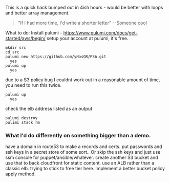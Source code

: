 This is a quick hack bumped out in 4ish hours - would be better with loops and better array management.
>   "If I had more time, I'd write a shorter letter"
>     --Someone cool

What to do:
  Install pulumi - https://www.pulumi.com/docs/get-started/aws/begin/
  setup your account at pulumi, it's free.
  ```
  mkdir src
  cd src
  pulumi new https://github.com/yNosGR/PSA.git
    yes
  pulumi up
    yes
  ```
  due to a S3 policy bug I couldnt work out in a reasonable amount of time, you need to run this twice.
  ```
  pulumi up
    yes
  ```
  check the elb address listed as an output
  ```
  pulumi destroy
  pulimi stack rm
  ``` 
### What I'd do differently on something bigger than a demo.
have a domain in route53 to make a records and certs. 
put passwords and ssh keys in a secret store of some sort.. Or skip the ssh keys and just use ssm console for puppet/ansible/whatever.
create another S3 bucket and use that to back cloudfront for static content.
use an ALB rather than a classic elb. trying to stick to free tier here.
Implement a better bucket policy apply method.




